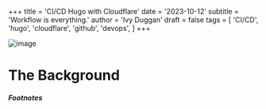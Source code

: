 +++
title = 'CI/CD Hugo with Cloudflare'
date = '2023-10-12'
subtitle = 'Workflow is everything.'
author = 'Ivy Duggan'
draft = false
tags = [
    'CI/CD',
    'hugo',
    'cloudflare',
    'github',
    'devops',
]
+++

![image](/parked1.jpg "text Source: <a href=''>source</a>")

# The Background

##### Footnotes

[^1]: 